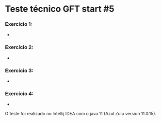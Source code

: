  # Teste técnico GFT start #5 
 
 ### Exercício 1: 
 
 -
 
 ### Exercício 2:
 
 -
 
 ### Exercício 3: 
 
 -
 
 ### Exercício 4:
 
 -
 
 
 
 O teste foi realizado no Intellij IDEA com o java 11 (Azul Zulu version 11.0.15).
